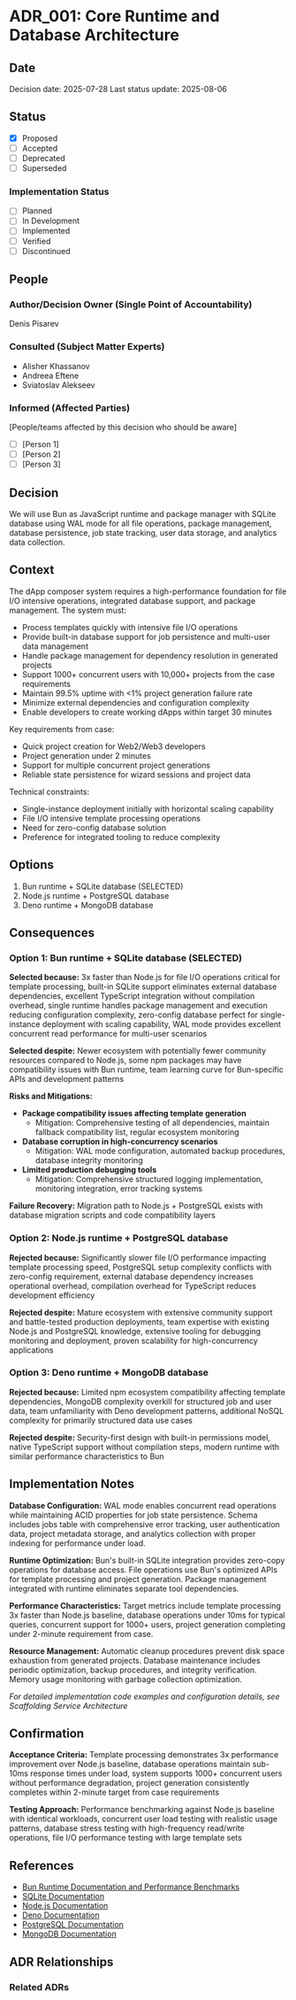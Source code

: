 # ADR_001: Core Runtime and Database Architecture

## Date

Decision date: 2025-07-28
Last status update: 2025-08-06

## Status

- [x] Proposed
- [ ] Accepted
- [ ] Deprecated
- [ ] Superseded

### Implementation Status

- [ ] Planned
- [ ] In Development
- [ ] Implemented
- [ ] Verified
- [ ] Discontinued

## People

### Author/Decision Owner (Single Point of Accountability)
Denis Pisarev

### Consulted (Subject Matter Experts)
- Alisher Khassanov
- Andreea Eftene
- Sviatoslav Alekseev

### Informed (Affected Parties)
[People/teams affected by this decision who should be aware]

  - [ ] [Person 1]
  - [ ] [Person 2]
  - [ ] [Person 3]

## Decision

We will use Bun as JavaScript runtime and package manager with SQLite database using WAL mode for all file operations, package management, database persistence, job state tracking, user data storage, and analytics data collection.

## Context

The dApp composer system requires a high-performance foundation for file I/O intensive operations, integrated database support, and package management. The system must:

- Process templates quickly with intensive file I/O operations
- Provide built-in database support for job persistence and multi-user data management
- Handle package management for dependency resolution in generated projects
- Support 1000+ concurrent users with 10,000+ projects from the case requirements
- Maintain 99.5% uptime with <1% project generation failure rate
- Minimize external dependencies and configuration complexity
- Enable developers to create working dApps within target 30 minutes

Key requirements from case:
- Quick project creation for Web2/Web3 developers
- Project generation under 2 minutes
- Support for multiple concurrent project generations
- Reliable state persistence for wizard sessions and project data

Technical constraints:
- Single-instance deployment initially with horizontal scaling capability
- File I/O intensive template processing operations
- Need for zero-config database solution
- Preference for integrated tooling to reduce complexity

## Options

1. Bun runtime + SQLite database (SELECTED)
2. Node.js runtime + PostgreSQL database
3. Deno runtime + MongoDB database

## Consequences

### Option 1: Bun runtime + SQLite database (SELECTED)

**Selected because:**
3x faster than Node.js for file I/O operations critical for template processing, built-in SQLite support eliminates external database dependencies, excellent TypeScript integration without compilation overhead, single runtime handles package management and execution reducing configuration complexity, zero-config database perfect for single-instance deployment with scaling capability, WAL mode provides excellent concurrent read performance for multi-user scenarios

**Selected despite:**
Newer ecosystem with potentially fewer community resources compared to Node.js, some npm packages may have compatibility issues with Bun runtime, team learning curve for Bun-specific APIs and development patterns

**Risks and Mitigations:**
- **Package compatibility issues affecting template generation**
  - Mitigation: Comprehensive testing of all dependencies, maintain fallback compatibility list, regular ecosystem monitoring
- **Database corruption in high-concurrency scenarios**
  - Mitigation: WAL mode configuration, automated backup procedures, database integrity monitoring
- **Limited production debugging tools**
  - Mitigation: Comprehensive structured logging implementation, monitoring integration, error tracking systems

**Failure Recovery:**
Migration path to Node.js + PostgreSQL exists with database migration scripts and code compatibility layers

### Option 2: Node.js runtime + PostgreSQL database

**Rejected because:**
Significantly slower file I/O performance impacting template processing speed, PostgreSQL setup complexity conflicts with zero-config requirement, external database dependency increases operational overhead, compilation overhead for TypeScript reduces development efficiency

**Rejected despite:**
Mature ecosystem with extensive community support and battle-tested production deployments, team expertise with existing Node.js and PostgreSQL knowledge, extensive tooling for debugging monitoring and deployment, proven scalability for high-concurrency applications

### Option 3: Deno runtime + MongoDB database

**Rejected because:**
Limited npm ecosystem compatibility affecting template dependencies, MongoDB complexity overkill for structured job and user data, team unfamiliarity with Deno development patterns, additional NoSQL complexity for primarily structured data use cases

**Rejected despite:**
Security-first design with built-in permissions model, native TypeScript support without compilation steps, modern runtime with similar performance characteristics to Bun

## Implementation Notes

**Database Configuration:**
WAL mode enables concurrent read operations while maintaining ACID properties for job state persistence. Schema includes jobs table with comprehensive error tracking, user authentication data, project metadata storage, and analytics collection with proper indexing for performance under load.

**Runtime Optimization:**
Bun's built-in SQLite integration provides zero-copy operations for database access. File operations use Bun's optimized APIs for template processing and project generation. Package management integrated with runtime eliminates separate tool dependencies.

**Performance Characteristics:**
Target metrics include template processing 3x faster than Node.js baseline, database operations under 10ms for typical queries, concurrent support for 1000+ users, project generation completing under 2-minute requirement from case.

**Resource Management:**
Automatic cleanup procedures prevent disk space exhaustion from generated projects. Database maintenance includes periodic optimization, backup procedures, and integrity verification. Memory usage monitoring with garbage collection optimization.

*For detailed implementation code examples and configuration details, see Scaffolding Service Architecture*

## Confirmation

**Acceptance Criteria:**
Template processing demonstrates 3x performance improvement over Node.js baseline, database operations maintain sub-10ms response times under load, system supports 1000+ concurrent users without performance degradation, project generation consistently completes within 2-minute target from case requirements

**Testing Approach:**
Performance benchmarking against Node.js baseline with identical workloads, concurrent user load testing with realistic usage patterns, database stress testing with high-frequency read/write operations, file I/O performance testing with large template sets

## References

- [Bun Runtime Documentation and Performance Benchmarks](https://bun.sh/)
- [SQLite Documentation](https://sqlite.org/docs.html)
- [Node.js Documentation](https://nodejs.org/docs/latest/api/)
- [Deno Documentation](https://docs.deno.com/)
- [PostgreSQL Documentation](https://www.postgresql.org/docs/)
- [MongoDB Documentation](https://www.mongodb.com/docs/)

## ADR Relationships

### Related ADRs
